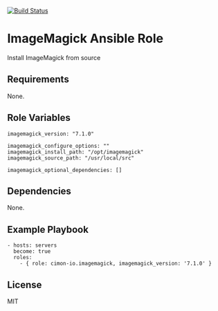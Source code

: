 [![Build Status](https://travis-ci.org/cimon-io/ansible-role-imagemagick.svg?branch=master)](https://travis-ci.org/cimon-io/ansible-role-imagemagick)

ImageMagick Ansible Role
=========

Install ImageMagick from source

Requirements
------------

None.

Role Variables
--------------

```
imagemagick_version: "7.1.0"

imagemagick_configure_options: ""
imagemagick_install_path: "/opt/imagemagick"
imagemagick_source_path: "/usr/local/src"

imagemagick_optional_dependencies: []
```

Dependencies
------------

None.

Example Playbook
----------------

```
- hosts: servers
  become: true
  roles:
    - { role: cimon-io.imagemagick, imagemagick_version: '7.1.0' }
```

License
-------

MIT
